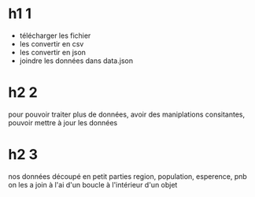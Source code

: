 # h1 1
- télécharger les fichier 
- les convertir en csv 
- les convertir en json 
- joindre les données dans data.json

# h2  2
pour pouvoir traiter plus de données, avoir des maniplations consitantes, pouvoir mettre à jour les données 

# h2 3
nos données découpé en petit parties region, population, esperence, pnb on les a join à l'ai d'un boucle à l'intérieur d'un objet 